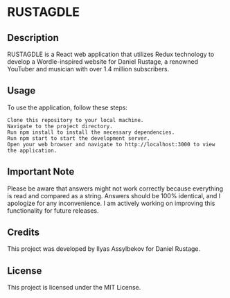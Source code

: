 # RUSTAGDLE
## Description

RUSTAGDLE is a React web application that utilizes Redux technology to develop a Wordle-inspired website for Daniel Rustage, a renowned YouTuber and musician with over 1.4 million subscribers.
## Usage

To use the application, follow these steps:

    Clone this repository to your local machine.
    Navigate to the project directory.
    Run npm install to install the necessary dependencies.
    Run npm start to start the development server.
    Open your web browser and navigate to http://localhost:3000 to view the application.

## Important Note

Please be aware that answers might not work correctly because everything is read and compared as a string. Answers should be 100% identical, and I apologize for any inconvenience. I am actively working on improving this functionality for future releases.
## Credits

This project was developed by Ilyas Assylbekov for Daniel Rustage.
## License

This project is licensed under the MIT License.
